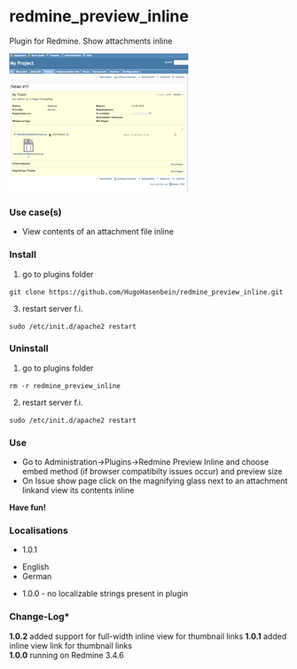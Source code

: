 # redmine_preview_inline

Plugin for Redmine. Show attachments inline 

![Animated GIF that represents a quick overview](/doc/Overview.gif)

### Use case(s)

* View contents of an attachment file inline

### Install

1. go to plugins folder

`git clone https://github.com/HugoHasenbein/redmine_preview_inline.git`

3. restart server f.i.  

`sudo /etc/init.d/apache2 restart`

### Uninstall

1. go to plugins folder

`rm -r redmine_preview_inline`

2. restart server f.i. 

`sudo /etc/init.d/apache2 restart`

### Use

* Go to Administration->Plugins->Redmine Preview Inline and choose embed method (if browser compatibilty issues occur) and preview size
* On Issue show page click on the magnifying glass next to an attachment linkand view its contents inline

**Have fun!**

### Localisations


* 1.0.1 
- English
- German
* 1.0.0 - no localizable strings present in plugin

### Change-Log* 

**1.0.2** added support for full-width inline view for thumbnail links 
**1.0.1** added inline view link for thumbnail links  
**1.0.0** running on Redmine 3.4.6